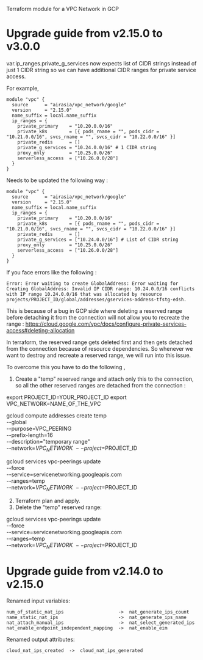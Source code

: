 Terraform module for a VPC Network in GCP

# Upgrade guide from v2.15.0 to v3.0.0
var.ip_ranges.private_g_services now expects list of CIDR strings instead of just 1 CIDR string so we can have additional CIDR ranges for private service access. 

For example, 

```
module "vpc" {
  source      = "airasia/vpc_network/google"
  version     = "2.15.0"
  name_suffix = local.name_suffix
  ip_ranges = {
    private_primary    = "10.20.0.0/16"
    private_k8s        = [{ pods_rname = "", pods_cidr = "10.21.0.0/16", svcs_rname = "", svcs_cidr = "10.22.0.0/16" }]
    private_redis      = []
    private_g_services = "10.24.0.0/16" # 1 CIDR string
    proxy_only         = "10.25.0.0/26"
    serverless_access  = ["10.26.0.0/28"]
  }
}
```

Needs to be updated the following way : 

```
module "vpc" {
  source      = "airasia/vpc_network/google"
  version     = "2.15.0"
  name_suffix = local.name_suffix
  ip_ranges = {
    private_primary    = "10.20.0.0/16"
    private_k8s        = [{ pods_rname = "", pods_cidr = "10.21.0.0/16", svcs_rname = "", svcs_cidr = "10.22.0.0/16" }]
    private_redis      = []
    private_g_services = ["10.24.0.0/16"] # List of CIDR string
    proxy_only         = "10.25.0.0/26"
    serverless_access  = ["10.26.0.0/28"]
  }
}
```

If you face errors like the following :

```
Error: Error waiting to create GlobalAddress: Error waiting for Creating GlobalAddress: Invalid IP CIDR range: 10.24.0.0/16 conflicts with IP range 10.24.0.0/16 that was allocated by resource projects/PROJECT_ID/global/addresses/gservices-address-tfstg-edsh.
```

This is because of a bug in GCP side where deleting a reserved range before detaching it from the connection will not allow you to recreate the range : 
https://cloud.google.com/vpc/docs/configure-private-services-access#deleting-allocation 


In terraform, the reserved range gets deleted first and then gets detached from the connection because of resource dependencies. So whenever we want to destroy and recreate a reserved range, we will run into this issue. 

To overcome this you have to do the following ,

1) Create a "temp" reserved range and attach only this to the connection, so all the other reserved ranges are detached from the connection :

export PROJECT_ID=YOUR_PROJECT_ID
export VPC_NETWORK=NAME_OF_THE_VPC 

gcloud compute addresses create temp \
    --global \
    --purpose=VPC_PEERING \
    --prefix-length=16 \
    --description="temporary range" \
    --network=$VPC_NETWORK \
    --project=$PROJECT_ID

gcloud services vpc-peerings update \
   --force \
    --service=servicenetworking.googleapis.com \
    --ranges=temp \
    --network=$VPC_NETWORK  \
    --project=$PROJECT_ID

2) Terraform plan and apply. 
3) Delete the "temp" reserved range:

gcloud services vpc-peerings update \
   --force \
    --service=servicenetworking.googleapis.com \
    --ranges=temp \
    --network=$VPC_NETWORK  \
    --project=$PROJECT_ID

# Upgrade guide from v2.14.0 to v2.15.0

Renamed input variables:

```plaintext
num_of_static_nat_ips                    ->  nat_generate_ips_count
name_static_nat_ips                      ->  nat_generate_ips_name
nat_attach_manual_ips                    ->  nat_select_generated_ips
nat_enable_endpoint_independent_mapping  ->  nat_enable_eim
```

Renamed output attributes:

```plaintext
cloud_nat_ips_created  ->  cloud_nat_ips_generated
```
